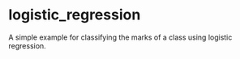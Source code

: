 # logistic_regression
A simple example for classifying the marks of a class using logistic regression.
